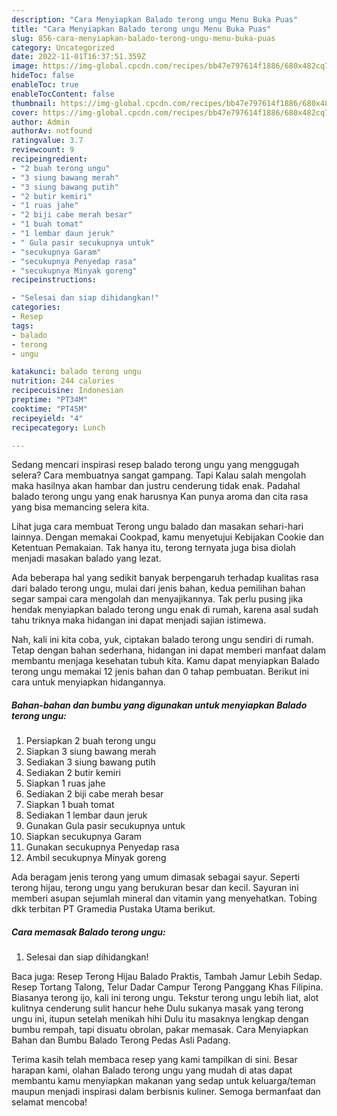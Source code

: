 ```yaml
---
description: "Cara Menyiapkan Balado terong ungu Menu Buka Puas"
title: "Cara Menyiapkan Balado terong ungu Menu Buka Puas"
slug: 856-cara-menyiapkan-balado-terong-ungu-menu-buka-puas
category: Uncategorized
date: 2022-11-01T16:37:51.359Z
image: https://img-global.cpcdn.com/recipes/bb47e797614f1886/680x482cq70/balado-terong-ungu-foto-resep-utama.jpg
hideToc: false
enableToc: true
enableTocContent: false
thumbnail: https://img-global.cpcdn.com/recipes/bb47e797614f1886/680x482cq70/balado-terong-ungu-foto-resep-utama.jpg
cover: https://img-global.cpcdn.com/recipes/bb47e797614f1886/680x482cq70/balado-terong-ungu-foto-resep-utama.jpg
author: Admin
authorAv: notfound
ratingvalue: 3.7
reviewcount: 9
recipeingredient:
- "2 buah terong ungu"
- "3 siung bawang merah"
- "3 siung bawang putih"
- "2 butir kemiri"
- "1 ruas jahe"
- "2 biji cabe merah besar"
- "1 buah tomat"
- "1 lembar daun jeruk"
- " Gula pasir secukupnya untuk"
- "secukupnya Garam"
- "secukupnya Penyedap rasa"
- "secukupnya Minyak goreng"
recipeinstructions:

- "Selesai dan siap dihidangkan!"
categories:
- Resep
tags:
- balado
- terong
- ungu

katakunci: balado terong ungu 
nutrition: 244 calories
recipecuisine: Indonesian
preptime: "PT34M"
cooktime: "PT45M"
recipeyield: "4"
recipecategory: Lunch

---
```



Sedang mencari inspirasi resep balado terong ungu yang menggugah selera? Cara membuatnya sangat gampang. Tapi Kalau salah mengolah maka hasilnya akan hambar dan justru cenderung tidak enak. Padahal balado terong ungu yang enak harusnya Kan punya aroma dan cita rasa yang bisa memancing selera kita.


Lihat juga cara membuat Terong ungu balado dan masakan sehari-hari lainnya. Dengan memakai Cookpad, kamu menyetujui Kebijakan Cookie dan Ketentuan Pemakaian. Tak hanya itu, terong ternyata juga bisa diolah menjadi masakan balado yang lezat.

Ada beberapa hal yang sedikit banyak berpengaruh terhadap kualitas rasa dari balado terong ungu, mulai dari jenis bahan, kedua pemilihan bahan segar sampai cara mengolah dan menyajikannya. Tak perlu pusing jika hendak menyiapkan balado terong ungu enak di rumah, karena asal sudah tahu triknya maka hidangan ini dapat menjadi sajian istimewa.


Nah, kali ini kita coba, yuk, ciptakan balado terong ungu sendiri di rumah. Tetap dengan bahan sederhana, hidangan ini dapat memberi manfaat dalam membantu menjaga kesehatan tubuh kita. Kamu dapat menyiapkan Balado terong ungu memakai 12 jenis bahan dan 0 tahap pembuatan. Berikut ini cara untuk menyiapkan hidangannya.

<!--inarticleads1-->

##### Bahan-bahan dan bumbu yang digunakan untuk menyiapkan Balado terong ungu:

1. Persiapkan 2 buah terong ungu
1. Siapkan 3 siung bawang merah
1. Sediakan 3 siung bawang putih
1. Sediakan 2 butir kemiri
1. Siapkan 1 ruas jahe
1. Sediakan 2 biji cabe merah besar
1. Siapkan 1 buah tomat
1. Sediakan 1 lembar daun jeruk
1. Gunakan  Gula pasir secukupnya untuk
1. Siapkan secukupnya Garam
1. Gunakan secukupnya Penyedap rasa
1. Ambil secukupnya Minyak goreng


Ada beragam jenis terong yang umum dimasak sebagai sayur. Seperti terong hijau, terong ungu yang berukuran besar dan kecil. Sayuran ini memberi asupan sejumlah mineral dan vitamin yang menyehatkan. Tobing dkk terbitan PT Gramedia Pustaka Utama berikut. 

<!--inarticleads2-->

##### Cara memasak Balado terong ungu:


1. Selesai dan siap dihidangkan!

Baca juga: Resep Terong Hijau Balado Praktis, Tambah Jamur Lebih Sedap. Resep Tortang Talong, Telur Dadar Campur Terong Panggang Khas Filipina. Biasanya terong ijo, kali ini terong ungu. Tekstur terong ungu lebih liat, alot kulitnya cenderung sulit hancur hehe Dulu sukanya masak yang terong ungu ini, itupun setelah menikah hihi Dulu itu masaknya lengkap dengan bumbu rempah, tapi disuatu obrolan, pakar memasak. Cara Menyiapkan Bahan dan Bumbu Balado Terong Pedas Asli Padang. 

Terima kasih telah membaca resep yang kami tampilkan di sini. Besar harapan kami, olahan Balado terong ungu yang mudah di atas dapat membantu kamu menyiapkan makanan yang sedap untuk keluarga/teman maupun menjadi inspirasi dalam berbisnis kuliner. Semoga bermanfaat dan selamat mencoba!

